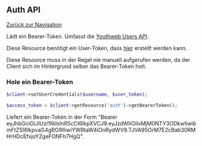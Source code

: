 ## Auth API
[Zurück zur Navigation](README.md)

Lädt ein Bearer-Token. Umfasst die [Youthweb Users API](http://docs.youthweb.apiary.io/#reference/auth).

Diese Resource benötigt ein User-Token, dass [hier](https://youthweb.net/settings/token) erstellt werden kann.

Diese Resource muss in der Regel nie manuell aufgerufen werden, da der Client sich im Hintergrund selber das Bearer-Token holt.

### Hole ein Bearer-Token

```php
$client->setUserCredentials($username, $user_token);

$access_token = $client->getResource('auth')->getBearerToken();
```

Liefert ein Bearer-Token in der Form "Bearer eyJhbGciOiJIUzI1NiIsInR5cCI6IkpXVCJ9.eyJzdWIiOiIxMjM0NTY3ODkwIiwibmFtZSI6IkpvaG4gRG9lIiwiYWRtaW4iOnRydWV9.TJVA95OrM7E2cBab30RMHrHDcEfxjoYZgeFONFh7HgQ".
